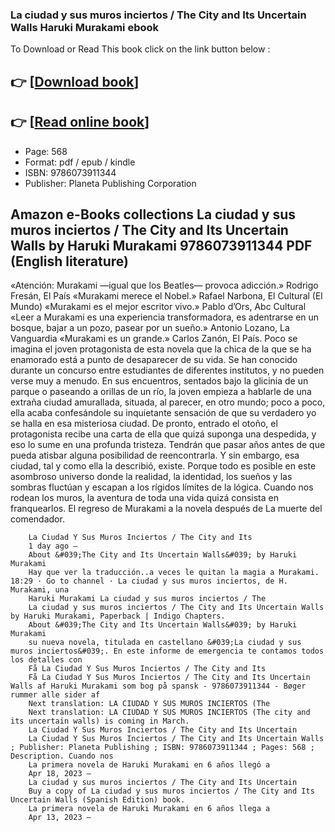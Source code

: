 ### La ciudad y sus muros inciertos / The City and Its Uncertain Walls Haruki Murakami ebook

To Download or Read This book click on the link button below :

## 👉  [**[Download book](http://ebooksharez.info/download.php?group=book&from=github.com&id=710961&lnk=1060 "Download book")**]

## 👉  [**[Read online book](http://ebooksharez.info/download.php?group=book&from=github.com&id=710961&lnk=1060 "Read online book")**]


* Page: 568
* Format: pdf / epub / kindle
* ISBN: 9786073911344
* Publisher: Planeta Publishing Corporation



## Amazon e-Books collections La ciudad y sus muros inciertos / The City and Its Uncertain Walls by Haruki Murakami 9786073911344 PDF (English literature)



«Atención: Murakami —igual que los Beatles— provoca adicción.» Rodrigo Fresán, El País «Murakami merece el Nobel.» Rafael Narbona, El Cultural (El Mundo) «Murakami es el mejor escritor vivo.» Pablo d’Ors, Abc Cultural «Leer a Murakami es una experiencia transformadora, es adentrarse en un bosque, bajar a un pozo, pasear por un sueño.» Antonio Lozano, La Vanguardia «Murakami es un grande.» Carlos Zanón, El País. Poco se imagina el joven protagonista de esta novela que la chica de la que se ha enamorado está a punto de desaparecer de su vida. Se han conocido durante un concurso entre estudiantes de diferentes institutos, y no pueden verse muy a menudo. En sus encuentros, sentados bajo la glicinia de un parque o paseando a orillas de un río, la joven empieza a hablarle de una extraña ciudad amurallada, situada, al parecer, en otro mundo; poco a poco, ella acaba confesándole su inquietante sensación de que su verdadero yo se halla en esa misteriosa ciudad. De pronto, entrado el otoño, el protagonista recibe una carta de ella que quizá suponga una despedida, y eso lo sume en una profunda tristeza. Tendrán que pasar años antes de que pueda atisbar alguna posibilidad de reencontrarla. Y sin embargo, esa ciudad, tal y como ella la describió, existe. Porque todo es posible en este asombroso universo donde la realidad, la identidad, los sueños y las sombras fluctúan y escapan a los rígidos límites de la lógica. Cuando nos rodean los muros, la aventura de toda una vida quizá consista en franquearlos. El regreso de Murakami a la novela después de La muerte del comendador.


        La Ciudad Y Sus Muros Inciertos / The City and Its
        1 day ago —
        About &#039;The City and Its Uncertain Walls&#039; by Haruki Murakami
        Hay que ver la traducción..a veces le quitan la magia a Murakami. 18:29 · Go to channel · La ciudad y sus muros inciertos, de H. Murakami, una 
        Haruki Murakami La ciudad y sus muros inciertos / The
        La ciudad y sus muros inciertos / The City and Its Uncertain Walls by Haruki Murakami, Paperback | Indigo Chapters.
        About &#039;The City and Its Uncertain Walls&#039; by Haruki Murakami
        su nueva novela, titulada en castellano &#039;La ciudad y sus muros inciertos&#039;. En este informe de emergencia te contamos todos los detalles con 
        Få La Ciudad Y Sus Muros Inciertos / The City and Its
        Få La Ciudad Y Sus Muros Inciertos / The City and Its Uncertain Walls af Haruki Murakami som bog på spansk - 9786073911344 - Bøger rummer alle sider af 
        Next translation: LA CIUDAD Y SUS MUROS INCIERTOS (The
        Next translation: LA CIUDAD Y SUS MUROS INCIERTOS (The city and its uncertain walls) is coming in March.
        La Ciudad Y Sus Muros Inciertos / The City and Its Uncertain
        La Ciudad Y Sus Muros Inciertos / The City and Its Uncertain Walls ; Publisher: Planeta Publishing ; ISBN: 9786073911344 ; Pages: 568 ; Description. Cuando nos 
        La primera novela de Haruki Murakami en 6 años llegó a
        Apr 18, 2023 —
        La ciudad y sus muros inciertos / The City and Its Uncertain
        Buy a copy of La ciudad y sus muros inciertos / The City and Its Uncertain Walls (Spanish Edition) book.
        La primera novela de Haruki Murakami en 6 años llega a
        Apr 13, 2023 —
    




